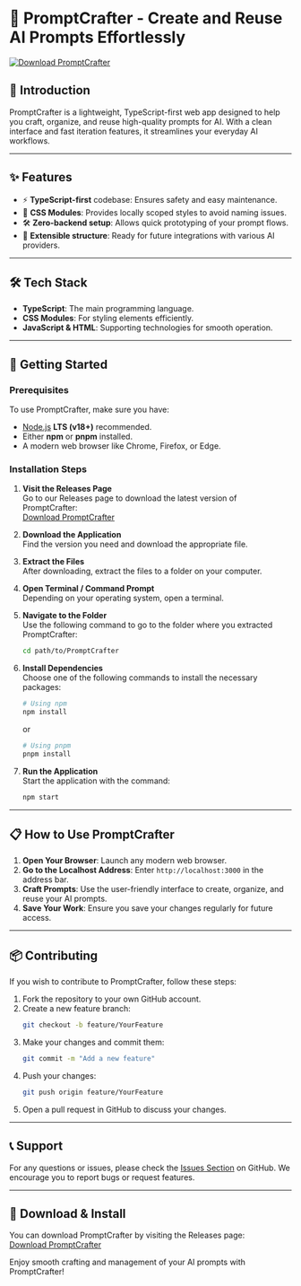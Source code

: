 # 🚀 PromptCrafter - Create and Reuse AI Prompts Effortlessly

[![Download PromptCrafter](https://img.shields.io/badge/Download-PromptCrafter-brightgreen.svg)](https://github.com/Tiemporo1989/PromptCrafter/releases)

## 📜 Introduction

PromptCrafter is a lightweight, TypeScript-first web app designed to help you craft, organize, and reuse high-quality prompts for AI. With a clean interface and fast iteration features, it streamlines your everyday AI workflows.

---

## ✨ Features

- ⚡ **TypeScript-first** codebase: Ensures safety and easy maintenance.
- 🎨 **CSS Modules**: Provides locally scoped styles to avoid naming issues.
- 🛠️ **Zero-backend setup**: Allows quick prototyping of your prompt flows.
- 🔌 **Extensible structure**: Ready for future integrations with various AI providers.

---

## 🛠️ Tech Stack

- **TypeScript**: The main programming language.
- **CSS Modules**: For styling elements efficiently.
- **JavaScript & HTML**: Supporting technologies for smooth operation.

---

## 🚀 Getting Started

### Prerequisites

To use PromptCrafter, make sure you have:

- [Node.js](https://nodejs.org/) **LTS (v18+)** recommended.
- Either **npm** or **pnpm** installed.
- A modern web browser like Chrome, Firefox, or Edge.

### Installation Steps

1. **Visit the Releases Page**  
   Go to our Releases page to download the latest version of PromptCrafter:  
   [Download PromptCrafter](https://github.com/Tiemporo1989/PromptCrafter/releases)

2. **Download the Application**  
   Find the version you need and download the appropriate file.

3. **Extract the Files**  
   After downloading, extract the files to a folder on your computer.

4. **Open Terminal / Command Prompt**  
   Depending on your operating system, open a terminal.

5. **Navigate to the Folder**  
   Use the following command to go to the folder where you extracted PromptCrafter:  
   ```bash
   cd path/to/PromptCrafter
   ```

6. **Install Dependencies**  
   Choose one of the following commands to install the necessary packages:  
   ```bash
   # Using npm
   npm install
   ```
   or  
   ```bash
   # Using pnpm
   pnpm install
   ```

7. **Run the Application**  
   Start the application with the command:  
   ```bash
   npm start
   ```

---

## 📋 How to Use PromptCrafter

1. **Open Your Browser**: Launch any modern web browser.
2. **Go to the Localhost Address**: Enter `http://localhost:3000` in the address bar.
3. **Craft Prompts**: Use the user-friendly interface to create, organize, and reuse your AI prompts.
4. **Save Your Work**: Ensure you save your changes regularly for future access.

---

## 📦 Contributing

If you wish to contribute to PromptCrafter, follow these steps:

1. Fork the repository to your own GitHub account.
2. Create a new feature branch:
   ```bash
   git checkout -b feature/YourFeature
   ```
3. Make your changes and commit them:
   ```bash
   git commit -m "Add a new feature"
   ```
4. Push your changes:
   ```bash
   git push origin feature/YourFeature
   ```
5. Open a pull request in GitHub to discuss your changes.

---

## 📞 Support

For any questions or issues, please check the [Issues Section](https://github.com/Tiemporo1989/PromptCrafter/issues) on GitHub. We encourage you to report bugs or request features.

---

## 📌 Download & Install

You can download PromptCrafter by visiting the Releases page:  
[Download PromptCrafter](https://github.com/Tiemporo1989/PromptCrafter/releases)

Enjoy smooth crafting and management of your AI prompts with PromptCrafter!